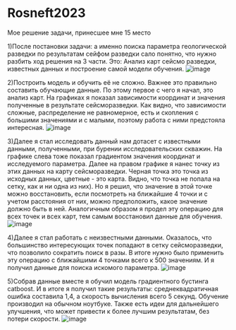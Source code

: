 # Rosneft2023
Мое решение задачи, принесшее мне 15 место

1)После постановки задачи: а именно поиска параметра геологической разведки по результатам сейфом разведки сало понятно, что нужно разбить ход решения на 3 части. Это: Анализ карт сейсмо разведки, известных данных и построение самой модели обучения.
![image](https://github.com/Patrik1352/Rosneft2023/assets/144487759/17b12e93-7fc8-4784-8823-ecf05fdfff58)

2)Построить модель и обучить её не сложно. Важнее это правильно составить обучающие данные. По этому первое с чего я начал, это анализ карт. На графиках я показал зависимости координат и значения полученные в результате сейсморазведки. Как видно, что зависимости сложные, распределение не равномерное, есть и скопления с большими значениями и с малыми, поэтому работа с ними предстояла интересная.
![image](https://github.com/Patrik1352/Rosneft2023/assets/144487759/40a09e5d-9b87-49b1-ae4c-ba896d8afaf1)

3)Далее я стал исследовать данный нам дотасет с известными данными, полученными, при бурении исследовательских скважин. На графике слева тоже показал градиентом значения координат и исследуемого параметра. Далее на правом графике я нанес точку из этих данных на карту сейсморазведки. Черная точка это точка из исходных данных, цветные - это карта. Видно, что точка не попала на сетку,  как и ни одна из них). Но я решил, что значение в этой точке можно восстановить, если посмотреть на ближайшие 4 точки и с учетом расстояния от них, можно предположить, какое значение должно быть в ней. Аналогичным образом я продел эту операцию для всех точек и всех карт, тем самым восстановил данные для обучения.
![image](https://github.com/Patrik1352/Rosneft2023/assets/144487759/206f1e6b-cff5-4d6a-bda4-62ec0bd17deb)

4)Далее я стал работать с неизвестными данными. Оказалось, что большинство интересующих точек попадают в сетку сейсморазведки, что позволило сократить поиск в разы. В итоге нужно было применить эту операцию с ближайшими 4 точками всего к 500 значениям. И я получил данные для поиска искомого параметра.
![image](https://github.com/Patrik1352/Rosneft2023/assets/144487759/b1ef6d19-1a26-403d-8e6a-23ac79f0e1e9)

5)Собрав данные вместе я обучил модель градиентного бустинга  catboost. И в итоге я получил такие результаты: среднеквадратичная ошибка составила 1,4, а скорость вычисления всего 5 секунд. Обучение производил на обычном ноутбуке. Также есть идеи для дальнейшего улучшения, что может привести к более лучшим результатам, без потери скорости. 
![image](https://github.com/Patrik1352/Rosneft2023/assets/144487759/b43f60ac-ec05-40e1-8b6a-1b39a362e53a)

